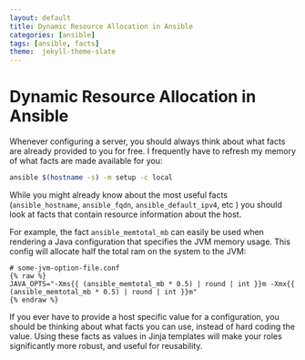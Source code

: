 ```yaml
---
layout: default
title: Dynamic Resource Allocation in Ansible
categories: [ansible]
tags: [ansible, facts]
theme:  jekyll-theme-slate
---
```

# Dynamic Resource Allocation in Ansible

Whenever configuring a server, you should always think about what facts are already provided to you for free. I frequently have to refresh my memory of what facts are made available for you:
```bash
ansible $(hostname -s) -m setup -c local
```
While you might already know about the most useful facts (`ansible_hostname`, `ansible_fqdn`, `ansible_default_ipv4`, etc ) you should look at facts that contain resource information about the host.

For example, the fact `ansible_memtotal_mb` can easily be used when rendering a Java configuration that specifies the JVM memory usage. This config will allocate half the total ram on the system to the JVM:

```jinja
# some-jvm-option-file.conf
{% raw %}
JAVA_OPTS="-Xms{{ (ansible_memtotal_mb * 0.5) | round | int }}m -Xmx{{ (ansible_memtotal_mb * 0.5) | round | int }}m"
{% endraw %}
```


If you ever have to provide a host specific value for a configuration, you should be thinking about what facts you can use, instead of hard coding the value. Using these facts as values in Jinja templates will make your roles significantly more robust, and useful for reusability. 